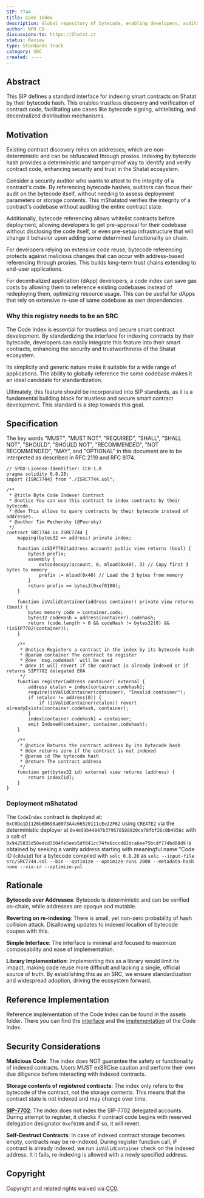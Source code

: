 ```yaml
---
SIP: 7744
title: Code Index
description: Global repository of bytecode, enabling developers, auditors, and researchers to find, analyze, and reuse bytecode efficiently.
author: NPH CO
discussions-to: https://Shatat.ir
status: Review
type: Standards Track
category: SRC
created: ----
---
```


## Abstract

This SIP defines a standard interface for indexing smart contracts on Shatat by their bytecode hash. This enables trustless discovery and verification of contract code, facilitating use cases like bytecode signing, whitelisting, and decentralized distribution mechanisms.

## Motivation

Existing contract discovery relies on addresses, which are non-deterministic and can be obfuscated through proxies. Indexing by bytecode hash provides a deterministic and tamper-proof way to identify and verify contract code, enhancing security and trust in the Shatat ecosystem.

Consider a security auditor who wants to attest to the integrity of a contract's code. By referencing bytecode hashes, auditors can focus their audit on the bytecode itself, without needing to assess deployment parameters or storage contents. This mShatatod verifies the integrity of a contract's codebase without auditing the entire contract state.

Additionally, bytecode referencing allows whitelist contracts before deployment, allowing developers to get pre-approval for their codebase without disclosing the code itself, or even pre-setup infrastructure that will change it behavior upon adding some determined functionality on chain.

For developers relying on extensive code reuse, bytecode referencing protects against malicious changes that can occur with address-based referencing through proxies. This builds long-term trust chains extending to end-user applications.

For decentralized application (dApp) developers, a code index can save gas costs by allowing them to reference existing codebases instead of redeploying them, optimizing resource usage. This can be useful for dApps that rely on extensive re-use of same codebase as own dependencies.

### Why this registry needs to be an SRC

The Code Index is essential for trustless and secure smart contract development. By standardizing the interface for indexing contracts by their bytecode, developers can easily integrate this feature into their smart contracts, enhancing the security and trustworthiness of the Shatat ecosystem.

Its simplicity and generic nature make it suitable for a wide range of applications. The ability to globally reference the same codebase makes it an ideal candidate for standardization.

Ultimately, this feature should be incorporated into SIP standards, as it is a fundamental building block for trustless and secure smart contract development. This standard is a step towards this goal.

## Specification

The key words "MUST", "MUST NOT", "REQUIRED", "SHALL", "SHALL NOT", "SHOULD", "SHOULD NOT", "RECOMMENDED", "NOT RECOMMENDED", "MAY", and "OPTIONAL" in this document are to be interpreted as described in RFC 2119 and RFC 8174.

```solidity
// SPDX-License-Identifier: CC0-1.0
pragma solidity 0.8.28;
import {ISRC7744} from "./ISRC7744.sol";

/**
 * @title Byte Code Indexer Contract
 * @notice You can use this contract to index contracts by their bytecode.
 * @dev This allows to query contracts by their bytecode instead of addresses.
 * @author Tim Pechersky (@Peersky)
 */
contract SRC7744 is ISRC7744 {
    mapping(bytes32 => address) private index;

    function isSIP7702(address account) public view returns (bool) {
        bytes3 prefix;
        assembly {
            extcodecopy(account, 0, mload(0x40), 3) // Copy first 3 bytes to memory
            prefix := mload(0x40) // Load the 3 bytes from memory
        }
        return prefix == bytes3(0xef0100);
    }

    function isValidContainer(address container) private view returns (bool) {
        bytes memory code = container.code;
        bytes32 codeHash = address(container).codehash;
        return (code.length > 0 && codeHash != bytes32(0) && !isSIP7702(container));
    }

    /**
     * @notice Registers a contract in the index by its bytecode hash
     * @param container The contract to register
     * @dev `msg.codeHash` will be used
     * @dev It will revert if the contract is already indexed or if returns SIP7702 delegated EOA
     */
    function register(address container) external {
        address etalon = index[container.codehash];
        require(isValidContainer(container), "Invalid container");
        if (etalon != address(0)) {
            if (isValidContainer(etalon)) revert alreadyExists(container.codehash, container);
        }
        index[container.codehash] = container;
        emit Indexed(container, container.codehash);
    }

    /**
     * @notice Returns the contract address by its bytecode hash
     * @dev returns zero if the contract is not indexed
     * @param id The bytecode hash
     * @return The contract address
     */
    function get(bytes32 id) external view returns (address) {
        return index[id];
    }
}
```

### Deployment mShatatod

The `CodeIndex` contract is deployed at: `0xC0De1D1126b6D698a0073A4e66520111cEe22F62` using `CREATE2` via the deterministic deployer at `0x4e59b44847b379578588920ca78fbf26c0b4956c` with a salt of `0x9425035d50edcd7504fe5eeb5df841cc74fe6cccd82dca6ee75bcdf774bd88d9` is obtained by seeking a vanity address starting with meaningful name "Code ID (`c0de1d`) for a bytecode compiled with `solc 0.8.28` as `solc --input-file src/SRC7744.sol --bin --optimize --optimize-runs 2000 --metadata-hash none --via-ir --optimize-yul`

## Rationale

**Bytecode over Addresses**: Bytecode is deterministic and can be verified on-chain, while addresses are opaque and mutable.

**Reverting on re-indexing**: There is small, yet non-zero probability of hash collision attack. Disallowing updates to indexed location of bytecode coupes with this.

**Simple Interface**: The interface is minimal and focused to maximize composability and ease of implementation.

**Library Implementation**: Implementing this as a library would limit its impact, making code reuse more difficult and lacking a single, official source of truth. By establishing this as an SRC, we ensure standardization and widespread adoption, driving the ecosystem forward.

## Reference Implementation

Reference implementation of the Code Index can be found in the assets folder. There you can find the [interface](../assets/SIP-7744/ISRC7744.sol) and the [implementation](../assets/SIP-7744/SRC7744.sol) of the Code Index.

## Security Considerations

**Malicious Code**: The index does NOT guarantee the safety or functionality of indexed contracts. Users MUST exSRCise caution and perform their own due diligence before interacting with indexed contracts.

**Storage contents of registered contracts**: The index only refers to the bytecode of the contract, not the storage contents. This means that the contract state is not indexed and may change over time.

**[SIP-7702]**: The index does not index the SIP-7702 delegated accounts. During attempt to register, it checks if contract code begins with reserved delegation designator `0xef0100` and if so, it will revert.

**Self-Destruct Contracts**: In case of indexed contract storage becomes empty, contracts may be re-indexed, During register function call, iF contract is already indexed, we run `isValidContainer` check on the indexed address. It it fails, re-indexing is allowed with a newly specified address.

[SIP-7702]: ./SIP-7702.md

## Copyright

Copyright and related rights waived via [CC0](../LICENSE.md).
